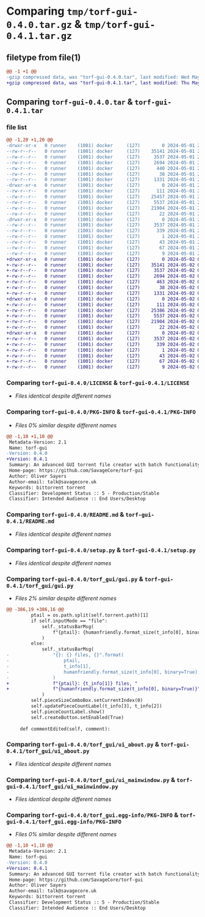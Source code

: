 # Comparing `tmp/torf-gui-0.4.0.tar.gz` & `tmp/torf-gui-0.4.1.tar.gz`

## filetype from file(1)

```diff
@@ -1 +1 @@
-gzip compressed data, was "torf-gui-0.4.0.tar", last modified: Wed May  1 23:42:42 2024, max compression
+gzip compressed data, was "torf-gui-0.4.1.tar", last modified: Thu May  2 00:31:21 2024, max compression
```

## Comparing `torf-gui-0.4.0.tar` & `torf-gui-0.4.1.tar`

### file list

```diff
@@ -1,20 +1,20 @@
-drwxr-xr-x   0 runner    (1001) docker     (127)        0 2024-05-01 23:42:42.468367 torf-gui-0.4.0/
--rw-r--r--   0 runner    (1001) docker     (127)    35141 2024-05-01 23:42:24.000000 torf-gui-0.4.0/LICENSE
--rw-r--r--   0 runner    (1001) docker     (127)     3537 2024-05-01 23:42:42.468367 torf-gui-0.4.0/PKG-INFO
--rw-r--r--   0 runner    (1001) docker     (127)     2694 2024-05-01 23:42:24.000000 torf-gui-0.4.0/README.md
--rw-r--r--   0 runner    (1001) docker     (127)      440 2024-05-01 23:42:24.000000 torf-gui-0.4.0/pyproject.toml
--rw-r--r--   0 runner    (1001) docker     (127)       38 2024-05-01 23:42:42.468367 torf-gui-0.4.0/setup.cfg
--rw-r--r--   0 runner    (1001) docker     (127)     1331 2024-05-01 23:42:24.000000 torf-gui-0.4.0/setup.py
-drwxr-xr-x   0 runner    (1001) docker     (127)        0 2024-05-01 23:42:42.468367 torf-gui-0.4.0/torf_gui/
--rw-r--r--   0 runner    (1001) docker     (127)      111 2024-05-01 23:42:24.000000 torf-gui-0.4.0/torf_gui/__init__.py
--rw-r--r--   0 runner    (1001) docker     (127)    25457 2024-05-01 23:42:24.000000 torf-gui-0.4.0/torf_gui/gui.py
--rw-r--r--   0 runner    (1001) docker     (127)     5537 2024-05-01 23:42:24.000000 torf-gui-0.4.0/torf_gui/ui_about.py
--rw-r--r--   0 runner    (1001) docker     (127)    21904 2024-05-01 23:42:24.000000 torf-gui-0.4.0/torf_gui/ui_mainwindow.py
--rw-r--r--   0 runner    (1001) docker     (127)       22 2024-05-01 23:42:24.000000 torf-gui-0.4.0/torf_gui/version.py
-drwxr-xr-x   0 runner    (1001) docker     (127)        0 2024-05-01 23:42:42.468367 torf-gui-0.4.0/torf_gui.egg-info/
--rw-r--r--   0 runner    (1001) docker     (127)     3537 2024-05-01 23:42:42.000000 torf-gui-0.4.0/torf_gui.egg-info/PKG-INFO
--rw-r--r--   0 runner    (1001) docker     (127)      339 2024-05-01 23:42:42.000000 torf-gui-0.4.0/torf_gui.egg-info/SOURCES.txt
--rw-r--r--   0 runner    (1001) docker     (127)        1 2024-05-01 23:42:42.000000 torf-gui-0.4.0/torf_gui.egg-info/dependency_links.txt
--rw-r--r--   0 runner    (1001) docker     (127)       43 2024-05-01 23:42:42.000000 torf-gui-0.4.0/torf_gui.egg-info/entry_points.txt
--rw-r--r--   0 runner    (1001) docker     (127)       67 2024-05-01 23:42:42.000000 torf-gui-0.4.0/torf_gui.egg-info/requires.txt
--rw-r--r--   0 runner    (1001) docker     (127)        9 2024-05-01 23:42:42.000000 torf-gui-0.4.0/torf_gui.egg-info/top_level.txt
+drwxr-xr-x   0 runner    (1001) docker     (127)        0 2024-05-02 00:31:21.768348 torf-gui-0.4.1/
+-rw-r--r--   0 runner    (1001) docker     (127)    35141 2024-05-02 00:30:59.000000 torf-gui-0.4.1/LICENSE
+-rw-r--r--   0 runner    (1001) docker     (127)     3537 2024-05-02 00:31:21.768348 torf-gui-0.4.1/PKG-INFO
+-rw-r--r--   0 runner    (1001) docker     (127)     2694 2024-05-02 00:30:59.000000 torf-gui-0.4.1/README.md
+-rw-r--r--   0 runner    (1001) docker     (127)      463 2024-05-02 00:30:59.000000 torf-gui-0.4.1/pyproject.toml
+-rw-r--r--   0 runner    (1001) docker     (127)       38 2024-05-02 00:31:21.768348 torf-gui-0.4.1/setup.cfg
+-rw-r--r--   0 runner    (1001) docker     (127)     1331 2024-05-02 00:30:59.000000 torf-gui-0.4.1/setup.py
+drwxr-xr-x   0 runner    (1001) docker     (127)        0 2024-05-02 00:31:21.768348 torf-gui-0.4.1/torf_gui/
+-rw-r--r--   0 runner    (1001) docker     (127)      111 2024-05-02 00:30:59.000000 torf-gui-0.4.1/torf_gui/__init__.py
+-rw-r--r--   0 runner    (1001) docker     (127)    25386 2024-05-02 00:30:59.000000 torf-gui-0.4.1/torf_gui/gui.py
+-rw-r--r--   0 runner    (1001) docker     (127)     5537 2024-05-02 00:30:59.000000 torf-gui-0.4.1/torf_gui/ui_about.py
+-rw-r--r--   0 runner    (1001) docker     (127)    21904 2024-05-02 00:30:59.000000 torf-gui-0.4.1/torf_gui/ui_mainwindow.py
+-rw-r--r--   0 runner    (1001) docker     (127)       22 2024-05-02 00:30:59.000000 torf-gui-0.4.1/torf_gui/version.py
+drwxr-xr-x   0 runner    (1001) docker     (127)        0 2024-05-02 00:31:21.768348 torf-gui-0.4.1/torf_gui.egg-info/
+-rw-r--r--   0 runner    (1001) docker     (127)     3537 2024-05-02 00:31:21.000000 torf-gui-0.4.1/torf_gui.egg-info/PKG-INFO
+-rw-r--r--   0 runner    (1001) docker     (127)      339 2024-05-02 00:31:21.000000 torf-gui-0.4.1/torf_gui.egg-info/SOURCES.txt
+-rw-r--r--   0 runner    (1001) docker     (127)        1 2024-05-02 00:31:21.000000 torf-gui-0.4.1/torf_gui.egg-info/dependency_links.txt
+-rw-r--r--   0 runner    (1001) docker     (127)       43 2024-05-02 00:31:21.000000 torf-gui-0.4.1/torf_gui.egg-info/entry_points.txt
+-rw-r--r--   0 runner    (1001) docker     (127)       67 2024-05-02 00:31:21.000000 torf-gui-0.4.1/torf_gui.egg-info/requires.txt
+-rw-r--r--   0 runner    (1001) docker     (127)        9 2024-05-02 00:31:21.000000 torf-gui-0.4.1/torf_gui.egg-info/top_level.txt
```

### Comparing `torf-gui-0.4.0/LICENSE` & `torf-gui-0.4.1/LICENSE`

 * *Files identical despite different names*

### Comparing `torf-gui-0.4.0/PKG-INFO` & `torf-gui-0.4.1/PKG-INFO`

 * *Files 0% similar despite different names*

```diff
@@ -1,10 +1,10 @@
 Metadata-Version: 2.1
 Name: torf-gui
-Version: 0.4.0
+Version: 0.4.1
 Summary: An advanced GUI torrent file creator with batch functionality, powered by PyQt and torf.
 Home-page: https://github.com/SavageCore/torf-gui
 Author: Oliver Sayers
 Author-email: talk@savagecore.uk
 Keywords: bittorrent torrent
 Classifier: Development Status :: 5 - Production/Stable
 Classifier: Intended Audience :: End Users/Desktop
```

### Comparing `torf-gui-0.4.0/README.md` & `torf-gui-0.4.1/README.md`

 * *Files identical despite different names*

### Comparing `torf-gui-0.4.0/setup.py` & `torf-gui-0.4.1/setup.py`

 * *Files identical despite different names*

### Comparing `torf-gui-0.4.0/torf_gui/gui.py` & `torf-gui-0.4.1/torf_gui/gui.py`

 * *Files 2% similar despite different names*

```diff
@@ -386,19 +386,16 @@
         ptail = os.path.split(self.torrent.path)[1]
         if self.inputMode == "file":
             self._statusBarMsg(
                 f"{ptail}: {humanfriendly.format_size(t_info[0], binary=True)}"
             )
         else:
             self._statusBarMsg(
-                "{}: {} files, {}".format(
-                    ptail,
-                    t_info[1],
-                    humanfriendly.format_size(t_info[0], binary=True),
-                )
+                f"{ptail}: {t_info[1]} files, "
+                f"{humanfriendly.format_size(t_info[0], binary=True)}"
             )
         self.pieceSizeComboBox.setCurrentIndex(0)
         self.updatePieceCountLabel(t_info[3], t_info[2])
         self.pieceCountLabel.show()
         self.createButton.setEnabled(True)
 
     def commentEdited(self, comment):
```

### Comparing `torf-gui-0.4.0/torf_gui/ui_about.py` & `torf-gui-0.4.1/torf_gui/ui_about.py`

 * *Files identical despite different names*

### Comparing `torf-gui-0.4.0/torf_gui/ui_mainwindow.py` & `torf-gui-0.4.1/torf_gui/ui_mainwindow.py`

 * *Files identical despite different names*

### Comparing `torf-gui-0.4.0/torf_gui.egg-info/PKG-INFO` & `torf-gui-0.4.1/torf_gui.egg-info/PKG-INFO`

 * *Files 0% similar despite different names*

```diff
@@ -1,10 +1,10 @@
 Metadata-Version: 2.1
 Name: torf-gui
-Version: 0.4.0
+Version: 0.4.1
 Summary: An advanced GUI torrent file creator with batch functionality, powered by PyQt and torf.
 Home-page: https://github.com/SavageCore/torf-gui
 Author: Oliver Sayers
 Author-email: talk@savagecore.uk
 Keywords: bittorrent torrent
 Classifier: Development Status :: 5 - Production/Stable
 Classifier: Intended Audience :: End Users/Desktop
```

